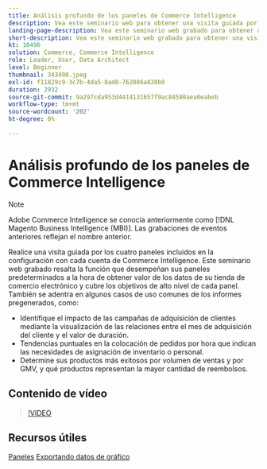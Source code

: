 ```yaml
---
title: Análisis profundo de los paneles de Commerce Intelligence
description: Vea este seminario web para obtener una visita guiada por los cuatro paneles incluidos durante la configuración con cada cuenta de Commerce Intelligence.
landing-page-description: Vea este seminario web grabado para obtener una visita guiada por los cuatro paneles incluidos durante la configuración con cada cuenta de Commerce Intelligence.
short-description: Vea este seminario web grabado para obtener una visita guiada por los cuatro paneles incluidos durante la configuración con cada cuenta de Commerce Intelligence.
kt: 10496
solution: Commerce, Commerce Intelligence
role: Leader, User, Data Architect
level: Beginner
thumbnail: 343498.jpeg
exl-id: f11829c9-3c7b-4da5-8ad8-762086a820b9
duration: 2932
source-git-commit: 9a297cda953d4414131657f9ac84580aea0eabeb
workflow-type: tm+mt
source-wordcount: '202'
ht-degree: 0%

---
```


# Análisis profundo de los paneles de Commerce Intelligence

>[!NOTE]
>
>Adobe Commerce Intelligence se conocía anteriormente como [!DNL Magento Business Intelligence (MBI)]. Las grabaciones de eventos anteriores reflejan el nombre anterior.

Realice una visita guiada por los cuatro paneles incluidos en la configuración con cada cuenta de Commerce Intelligence. Este seminario web grabado resalta la función que desempeñan sus paneles predeterminados a la hora de obtener valor de los datos de su tienda de comercio electrónico y cubre los objetivos de alto nivel de cada panel. También se adentra en algunos casos de uso comunes de los informes pregenerados, como:

- Identifique el impacto de las campañas de adquisición de clientes mediante la visualización de las relaciones entre el mes de adquisición del cliente y el valor de duración.
- Tendencias puntuales en la colocación de pedidos por hora que indican las necesidades de asignación de inventario o personal.
- Determine sus productos más exitosos por volumen de ventas y por GMV, y qué productos representan la mayor cantidad de reembolsos.

## Contenido de vídeo

>[!VIDEO](https://video.tv.adobe.com/v/343498?quality=12&learn=on)

## Recursos útiles

[Paneles](https://experienceleague.adobe.com/docs/commerce-business-intelligence/mbi/build/dashboards/ess-dashboards.html)
[Exportando datos de gráfico](https://experienceleague.adobe.com/docs/commerce-business-intelligence/mbi/build/share/exp-chart-dash.html)
